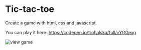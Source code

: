 # Tic-tac-toe
Create a game with html, css and javascript.

You can play it here: https://codepen.io/trohalska/full/vYGGexg

![view game](https://i.postimg.cc/xCMgbgjm/tictactoe.png?raw=true "Title")
